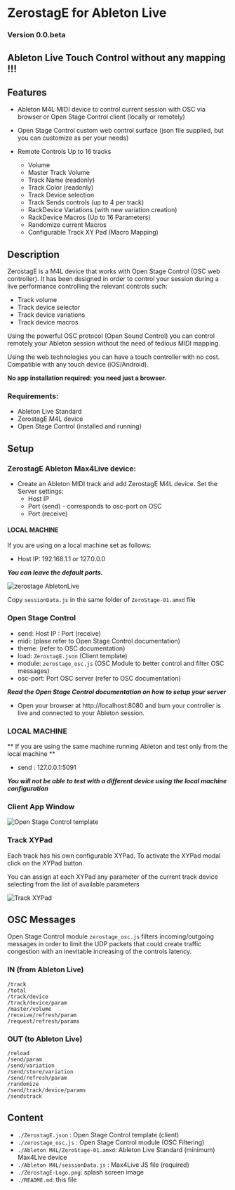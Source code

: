 # ZerostagE for Ableton Live

### Version 0.0.beta

## **Ableton Live Touch Control without any mapping !!!**

## Features

- Ableton M4L MIDI device to control current session with OSC via browser or Open Stage Control client (locally or remotely)
- Open Stage Control custom web control surface (json file supplied, but you can customize as per your needs)
- Remote Controls Up to 16 tracks

    - Volume
    - Master Track Volume
    - Track Name (readonly)
    - Track Color (readonly)
    - Track Device selection
    - Track Sends controls (up to 4 per track)
    - RackDevice Variations (with new variation creation)
    - RackDevice Macros (Up to 16 Parameters)
    - Randomize current Macros 
    - Configurable Track XY Pad (Macro Mapping)

## Description

ZerostagE is a M4L device that works with Open Stage Control (OSC web controller).
It has been designed in order to control your session during a live performance controlling the relevant controls such:
- Track volume
- Track device selector
- Track device variations
- Track device macros

Using the powerful OSC protocol (Open Sound Control) you can control remotely your Ableton session without the need of tedious MIDI mapping. 

Using the web technologies you can have a touch controller with no cost. Compatible with any touch device (iOS/Android). 

**No app installation required: you need just a browser.**

### Requirements: 
- Ableton Live Standard 
- ZerostagE M4L device 
- Open Stage Control (installed and running)


## Setup

### ZerostagE Ableton Max4Live device:
- Create an Ableton MIDI track and add ZerostagE M4L device. Set the Server settings:
    - Host IP
    - Port (send) - corresponds to osc-port on OSC
    - Port (receive)

#### LOCAL MACHINE
If you are using on a local machine set as follows:

- Host IP: 192.168.1.1 or 127.0.0.0

***You can leave the default ports.***



![zerostage AbletonLive](https://res.cloudinary.com/moodgiver/image/upload/v1760460377/ZerostagEM4l_nbvu3r.png)

Copy `sessionData.js` in the same folder of `ZeroStage-01.amxd` file

### Open Stage Control
- send: Host IP : Port (receive)
- midi: (plase refer to Open Stage Control documentation)
- theme: (refer to OSC documentation)
- load: `ZerostagE.json` (Client template)
- module:  `zerostage_osc.js` (OSC Module to better control and filter OSC messages)
- osc-port: Port OSC server (refer to OSC documentation)

***Read the Open Stage Control documentation on how to setup your server***

- Open your browser at http://localhost:8080 and bum your controller is live and connected to your Ableton session.

### LOCAL MACHINE

** If you are using the same machine running Ableton and test only from the local machine **

- send : 127.0.0.1:5091


***You will not be able to test with a different device using the local machine configuration***



### Client App Window

![Open Stage Control template](https://res.cloudinary.com/moodgiver/image/upload/v1760460377/ZerostagE-Client_adcopj.png)

### Track XYPad

Each track has his own configurable XYPad. To activate the XYPad modal click on the XYPad button.

You can assign at each XYPad any parameter of the current track device selecting from the list of available parameters

![Track XYPad](https://res.cloudinary.com/moodgiver/image/upload/v1760460377/ZerostagE-XYPAD_ceqyiy.png)


## OSC Messages 

Open Stage Control module `zerostage_osc.js` filters incoming/outgoing messages in order to limit the UDP packets that could create traffic congestion with an inevitable increasing of the controls latency.


### IN (from Ableton Live)

```
/track
/total 
/track/device
/track/device/param
/master/volume
/receive/refresh/param
/request/refresh/params
```

### OUT (to Ableton Live)
```
/reload
/send/param
/send/variation
/send/store/variation
/send/refresh/param
/randomize
/send/track/device/params
/sendstrack
```



## Content

- `./ZerostagE.json` : Open Stage Control template (client)
- `./zerostage_osc.js` : Open Stage Control module (OSC Filtering)
- `./Ableton M4L/ZeroStage-01.amxd`: Ableton Live Standard (minimum) Max4Live device 
- `./Ableton M4L/sessionData.js` : Max4Live JS file (required)
- `./ZerostagE-Logo.png`: splash screen image
- `./README.md`: this file